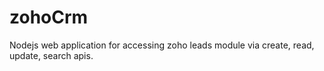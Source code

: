 # zohoCrm
Nodejs web application for accessing zoho leads module via create, read, update, search apis.
